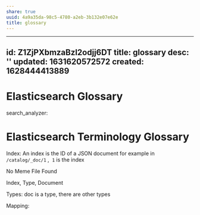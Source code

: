 ```yaml
---
share: true
uuid: 4a9a35da-98c5-4780-a2eb-3b132e07e62e
title: glossary
---
```

---
id: Z1ZjPXbmzaBzI2odjj6DT
title: glossary
desc: ''
updated: 1631620572572
created: 1628444413889
---
# Elasticsearch Glossary
search\_analyzer:

# Elasticsearch Terminology Glossary
Index: An index is the ID of a JSON document for example in `/catalog/_doc/1` ,  `1` is the index

No Meme File Found

Index, Type, Document

Types: doc is a type, there are other types

Mapping: